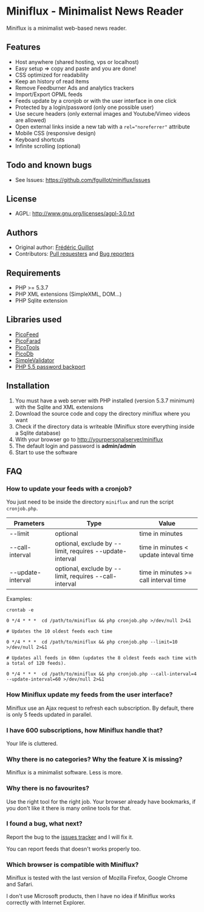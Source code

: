 Miniflux - Minimalist News Reader
=================================

Miniflux is a minimalist web-based news reader.

Features
--------

- Host anywhere (shared hosting, vps or localhost)
- Easy setup => copy and paste and you are done!
- CSS optimized for readability
- Keep an history of read items
- Remove Feedburner Ads and analytics trackers
- Import/Export OPML feeds
- Feeds update by a cronjob or with the user interface in one click
- Protected by a login/password (only one possible user)
- Use secure headers (only external images and Youtube/Vimeo videos are allowed)
- Open external links inside a new tab with a `rel="noreferrer"` attribute
- Mobile CSS (responsive design)
- Keyboard shortcuts
- Infinite scrolling (optional)

Todo and known bugs
-------------------

- See Issues: <https://github.com/fguillot/miniflux/issues>

License
-------

- AGPL: <http://www.gnu.org/licenses/agpl-3.0.txt>

Authors
-------

- Original author: [Frédéric Guillot](http://fredericguillot.com/)
- Contributors: [Pull requesters](https://github.com/fguillot/miniflux/pulls?direction=desc&page=1&sort=created&state=closed) and [Bug reporters](https://github.com/fguillot/miniflux/issues?page=1&state=closed)

Requirements
------------

- PHP >= 5.3.7
- PHP XML extensions (SimpleXML, DOM...)
- PHP Sqlite extension

Libraries used
--------------

- [PicoFeed](https://github.com/fguillot/picoFeed)
- [PicoFarad](https://github.com/fguillot/picoFarad)
- [PicoTools](https://github.com/fguillot/picoTools)
- [PicoDb](https://github.com/fguillot/picoDb)
- [SimpleValidator](https://github.com/fguillot/simpleValidator)
- [PHP 5.5 password backport](https://github.com/ircmaxell/password_compat)

Installation
------------

1. You must have a web server with PHP installed (version 5.3.7 minimum) with the Sqlite and XML extensions
2. Download the source code and copy the directory miniflux where you want
3. Check if the directory data is writeable (Miniflux store everything inside a Sqlite database)
4. With your browser go to <http://yourpersonalserver/miniflux>
5. The default login and password is **admin/admin**
6. Start to use the software

FAQ
----

### How to update your feeds with a cronjob?

You just need to be inside the directory `miniflux` and run the script `cronjob.php`. 

Prameters          | Type         		             | Value
-------------------|--------------------------------|-----------------------------
--limit            | optional                       |time in minutes
--call-interval    | optional, exclude by --limit, requires --update-interval |time in minutes < update inteval time
--update-interval  | optional, exclude by --limit, requires --call-interval   |time in minutes >= call interval time

			
Examples:

    crontab -e

    0 */4 * * *  cd /path/to/miniflux && php cronjob.php >/dev/null 2>&1
    
	# Updates the 10 oldest feeds each time

    0 */4 * * *  cd /path/to/miniflux && php cronjob.php --limit=10 >/dev/null 2>&1
    
	# Updates all feeds in 60mn (updates the 8 oldest feeds each time with a total of 120 feeds).

    0 */4 * * *  cd /path/to/miniflux && php cronjob.php --call-interval=4 --update-interval=60 >/dev/null 2>&1

### How Miniflux update my feeds from the user interface?

Miniflux use an Ajax request to refresh each subscription.
By default, there is only 5 feeds updated in parallel.

### I have 600 subscriptions, how Miniflux handle that?

Your life is cluttered.

### Why there is no categories? Why the feature X is missing?

Miniflux is a minimalist software. Less is more.

### Why there is no favourites?

Use the right tool for the right job.
Your browser already have bookmarks, if you don't like it there is many online tools for that.

### I found a bug, what next?

Report the bug to the [issues tracker](https://github.com/fguillot/miniflux/issues) and I will fix it.

You can report feeds that doesn't works properly too.

### Which browser is compatible with Miniflux?

Miniflux is tested with the last version of Mozilla Firefox, Google Chrome and Safari.

I don't use Microsoft products, then I have no idea if Miniflux works correctly with Internet Explorer.
